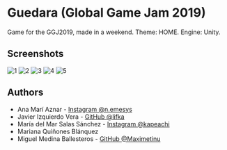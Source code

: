 # Guedara (Global Game Jam 2019)
Game for the GGJ2019, made in a weekend. Theme: HOME. Engine: Unity.

## Screenshots

![1](https://raw.githubusercontent.com/Maximetinu/Guedara-Global-Game-Jam-2019/master/Screenshots/2019-01-27%2017_09_29-Guedara-Global-Game-Jam-2019.png)
![2](https://raw.githubusercontent.com/Maximetinu/Guedara-Global-Game-Jam-2019/master/Screenshots/2019-01-27%2017_12_30-Guedara-Global-Game-Jam-2019.png)
![3](https://raw.githubusercontent.com/Maximetinu/Guedara-Global-Game-Jam-2019/master/Screenshots/2019-01-27%2017_07_17-Window.png)
![4](https://raw.githubusercontent.com/Maximetinu/Guedara-Global-Game-Jam-2019/master/Screenshots/2019-01-27%2017_04_39-Guedara-Global-Game-Jam-2019.png)
![5](https://raw.githubusercontent.com/Maximetinu/Guedara-Global-Game-Jam-2019/master/Screenshots/2019-01-27%2017_08_01-Guedara-Global-Game-Jam-2019.png)

## Authors
* Ana Marí Aznar - [Instagram @n.emesys](https://www.instagram.com/n.emesys)
* Javier Izquierdo Vera - [GitHub @lifka](https://www.github.com/lifka)
* María del Mar Salas Sánchez - [Instagram @kapeachi](https://www.instagram.com/kapeachi)
* Mariana Quiñones Blánquez 
* Miguel Medina Ballesteros - [GitHub @Maximetinu](https://www.github.com/maximetinu)
